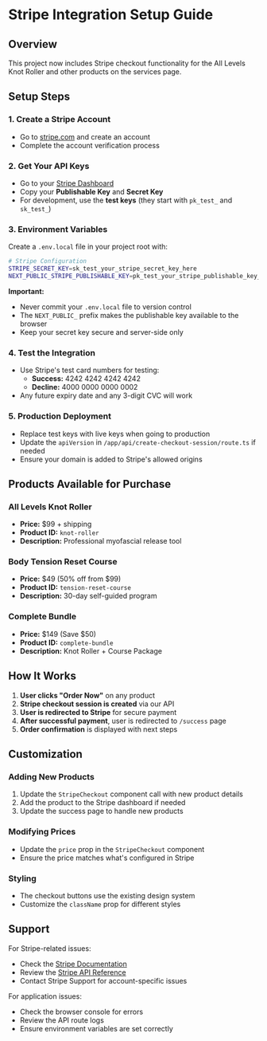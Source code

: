 # Stripe Integration Setup Guide

## Overview
This project now includes Stripe checkout functionality for the All Levels Knot Roller and other products on the services page.

## Setup Steps

### 1. Create a Stripe Account
- Go to [stripe.com](https://stripe.com) and create an account
- Complete the account verification process

### 2. Get Your API Keys
- Go to your [Stripe Dashboard](https://dashboard.stripe.com/apikeys)
- Copy your **Publishable Key** and **Secret Key**
- For development, use the **test keys** (they start with `pk_test_` and `sk_test_`)

### 3. Environment Variables
Create a `.env.local` file in your project root with:

```bash
# Stripe Configuration
STRIPE_SECRET_KEY=sk_test_your_stripe_secret_key_here
NEXT_PUBLIC_STRIPE_PUBLISHABLE_KEY=pk_test_your_stripe_publishable_key_here
```

**Important:** 
- Never commit your `.env.local` file to version control
- The `NEXT_PUBLIC_` prefix makes the publishable key available to the browser
- Keep your secret key secure and server-side only

### 4. Test the Integration
- Use Stripe's test card numbers for testing:
  - **Success:** 4242 4242 4242 4242
  - **Decline:** 4000 0000 0000 0002
- Any future expiry date and any 3-digit CVC will work

### 5. Production Deployment
- Replace test keys with live keys when going to production
- Update the `apiVersion` in `/app/api/create-checkout-session/route.ts` if needed
- Ensure your domain is added to Stripe's allowed origins

## Products Available for Purchase

### All Levels Knot Roller
- **Price:** $99 + shipping
- **Product ID:** `knot-roller`
- **Description:** Professional myofascial release tool

### Body Tension Reset Course
- **Price:** $49 (50% off from $99)
- **Product ID:** `tension-reset-course`
- **Description:** 30-day self-guided program

### Complete Bundle
- **Price:** $149 (Save $50)
- **Product ID:** `complete-bundle`
- **Description:** Knot Roller + Course Package

## How It Works

1. **User clicks "Order Now"** on any product
2. **Stripe checkout session is created** via our API
3. **User is redirected to Stripe** for secure payment
4. **After successful payment**, user is redirected to `/success` page
5. **Order confirmation** is displayed with next steps

## Customization

### Adding New Products
1. Update the `StripeCheckout` component call with new product details
2. Add the product to the Stripe dashboard if needed
3. Update the success page to handle new products

### Modifying Prices
- Update the `price` prop in the `StripeCheckout` component
- Ensure the price matches what's configured in Stripe

### Styling
- The checkout buttons use the existing design system
- Customize the `className` prop for different styles

## Support

For Stripe-related issues:
- Check the [Stripe Documentation](https://stripe.com/docs)
- Review the [Stripe API Reference](https://stripe.com/docs/api)
- Contact Stripe Support for account-specific issues

For application issues:
- Check the browser console for errors
- Review the API route logs
- Ensure environment variables are set correctly
